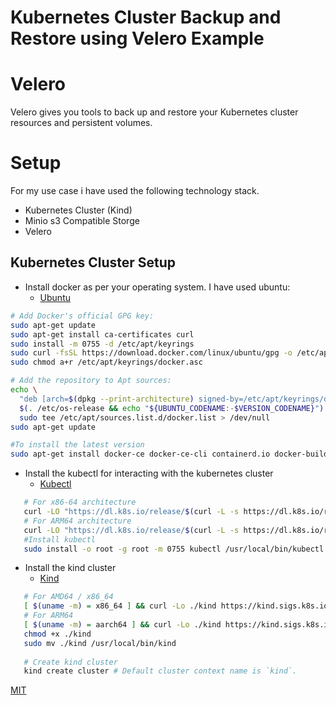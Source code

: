 # Kubernetes Cluster Backup and Restore using Velero Example

# Velero

Velero gives you tools to back up and restore your Kubernetes cluster resources and persistent volumes.

# Setup

For my use case i have used the following technology stack.

- Kubernetes Cluster (Kind)
- Minio s3 Compatible Storge
- Velero 


## Kubernetes Cluster Setup
* Install docker as per your operating system. I have used ubuntu:
  * [Ubuntu](https://docs.docker.com/engine/install/ubuntu/)
```bash
# Add Docker's official GPG key:
sudo apt-get update
sudo apt-get install ca-certificates curl
sudo install -m 0755 -d /etc/apt/keyrings
sudo curl -fsSL https://download.docker.com/linux/ubuntu/gpg -o /etc/apt/keyrings/docker.asc
sudo chmod a+r /etc/apt/keyrings/docker.asc

# Add the repository to Apt sources:
echo \
  "deb [arch=$(dpkg --print-architecture) signed-by=/etc/apt/keyrings/docker.asc] https://download.docker.com/linux/ubuntu \
  $(. /etc/os-release && echo "${UBUNTU_CODENAME:-$VERSION_CODENAME}") stable" | \
  sudo tee /etc/apt/sources.list.d/docker.list > /dev/null
sudo apt-get update

#To install the latest version
sudo apt-get install docker-ce docker-ce-cli containerd.io docker-buildx-plugin docker-compose-plugin

```
* Install the kubectl for interacting with the kubernetes cluster
  * [Kubectl](https://kubernetes.io/docs/tasks/tools/install-kubectl-linux/)
```bash
   # For x86-64 architecture
   curl -LO "https://dl.k8s.io/release/$(curl -L -s https://dl.k8s.io/release/stable.txt)/bin/linux/amd64/kubectl"
   # For ARM64 architecture
   curl -LO "https://dl.k8s.io/release/$(curl -L -s https://dl.k8s.io/release/stable.txt)/bin/linux/arm64/kubectl"
   #Install kubectl
   sudo install -o root -g root -m 0755 kubectl /usr/local/bin/kubectl
```
* Install the kind cluster
  * [Kind](https://kind.sigs.k8s.io)
```bash
   # For AMD64 / x86_64
   [ $(uname -m) = x86_64 ] && curl -Lo ./kind https://kind.sigs.k8s.io/dl/v0.29.0/kind-linux-amd64
   # For ARM64
   [ $(uname -m) = aarch64 ] && curl -Lo ./kind https://kind.sigs.k8s.io/dl/v0.29.0/kind-linux-arm64
   chmod +x ./kind
   sudo mv ./kind /usr/local/bin/kind
   
   # Create kind cluster
   kind create cluster # Default cluster context name is `kind`.
```

[MIT](https://choosealicense.com/licenses/mit/)
